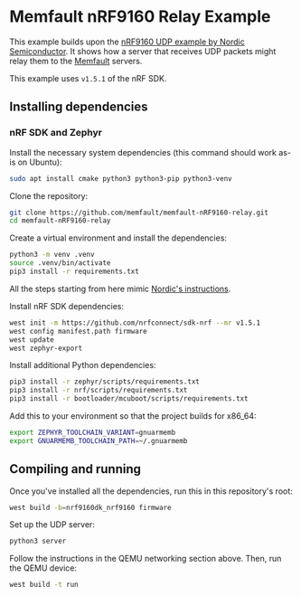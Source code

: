 # Memfault nRF9160 Relay Example

This example builds upon the [nRF9160 UDP example by Nordic
Semiconductor](https://developer.nordicsemi.com/nRF_Connect_SDK/doc/latest/nrf/samples/nrf9160/udp/README.html).
It shows how a server that receives UDP packets might relay them to the
[Memfault](https://memfault.com/) servers.

This example uses `v1.5.1` of the nRF SDK.

## Installing dependencies

### nRF SDK and Zephyr

Install the necessary system dependencies (this command should work as-is on Ubuntu):

```bash
sudo apt install cmake python3 python3-pip python3-venv
```

Clone the repository:

```bash
git clone https://github.com/memfault/memfault-nRF9160-relay.git
cd memfault-nRF9160-relay
```

Create a virtual environment and install the dependencies:

```bash
python3 -m venv .venv
source .venv/bin/activate
pip3 install -r requirements.txt
```

All the steps starting from here mimic [Nordic's instructions](https://developer.nordicsemi.com/nRF_Connect_SDK/doc/latest/nrf/gs_installing.html#get-the-ncs-code).

Install nRF SDK dependencies:

```bash
west init -m https://github.com/nrfconnect/sdk-nrf --mr v1.5.1
west config manifest.path firmware
west update
west zephyr-export
```

Install additional Python dependencies:

```bash
pip3 install -r zephyr/scripts/requirements.txt
pip3 install -r nrf/scripts/requirements.txt
pip3 install -r bootloader/mcuboot/scripts/requirements.txt
```

Add this to your environment so that the project builds for x86_64:

```bash
export ZEPHYR_TOOLCHAIN_VARIANT=gnuarmemb
export GNUARMEMB_TOOLCHAIN_PATH=~/.gnuarmemb
```

## Compiling and running

Once you've installed all the dependencies, run this in this repository's root:

```bash
west build -b=nrf9160dk_nrf9160 firmware
```

Set up the UDP server:

```bash
python3 server
```

Follow the instructions in the QEMU networking section above. Then, run the QEMU device:

```bash
west build -t run
```
